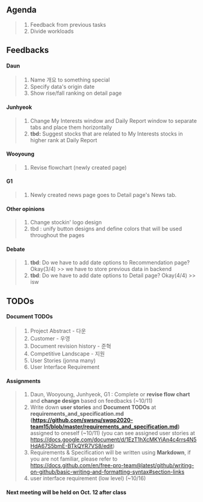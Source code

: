 ## Agenda
> 1. Feedback from previous tasks
> 2. Divide workloads

## Feedbacks  
#### Daun
> 1. Name 개요 to something special
> 2. Specify data's origin date
> 3. Show rise/fall ranking on detail page  

#### Junhyeok
> 1. Change My Interests window and Daily Report window to separate tabs and place them horizontally
> 2. **tbd:** Suggest stocks that are related to My Interests stocks in higher rank at Daily Report  

#### Wooyoung
> 1. Revise flowchart (newly created page)  

#### G1
> 1. Newly created news page goes to Detail page's News tab.  


#### Other opinions
> 1. Change stockin' logo design
> 2. tbd : unify button designs and define colors that will be used throughout the pages  

#### Debate
> 1. **tbd**: Do we have to add date options to Recommendation page? Okay(3/4) >> we have to store previous data in backend
> 2. **tbd**: Do we have to add date options to Detail page? Okay(4/4)  >> isw  


## TODOs
#### Document TODOs
> 1. Project Abstract - 다운
> 2. Customer - 우영
> 3. Document revision history - 준혁
> 4. Competitive Landscape - 지원
> 5. User Stories (jonna many)
> 6. User Interface Requirement  

#### Assignments
> 1. Daun, Wooyoung, Junhyeok, G1 : Complete or **revise flow chart** and **change design** based on feedbacks (~10/11)
> 2. Write down **user stories** and **Document TODOs** at **requirements_and_specification.md (https://github.com/swsnu/swpp2020-team15/blob/master/requirements_and_specification.md)** assigned to oneself (~10/11) (you can see assigned user stories at https://docs.google.com/document/d/1EzT1hXcMKYiAn4c4rrs4N5HdA67S5bmE-BTkQYR7VS8/edit)
> 3. Requirements & Specification will be written using **Markdown**, if you are not familiar, please refer to https://docs.github.com/en/free-pro-team@latest/github/writing-on-github/basic-writing-and-formatting-syntax#section-links
> 4. user interface requirement (low level) (~10/16)  

#### Next meeting will be held on Oct. 12 after class
